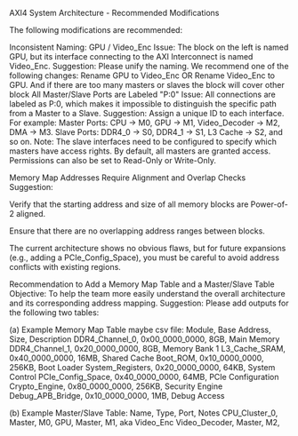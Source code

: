 AXI4 System Architecture - Recommended Modifications

The following modifications are recommended:

Inconsistent Naming: GPU / Video_Enc
Issue: The block on the left is named GPU, but its interface connecting to the AXI Interconnect is named Video_Enc.
Suggestion: Please unify the naming. We recommend one of the following changes: Rename GPU to Video_Enc OR Rename Video_Enc to GPU.
And if there are too many masters or slaves the block will cover other block 
All Master/Slave Ports are Labeled "P:0"
Issue: All connections are labeled as P:0, which makes it impossible to distinguish the specific path from a Master to a Slave.
Suggestion: Assign a unique ID to each interface. For example: Master Ports: CPU -> M0, GPU -> M1, Video_Decoder -> M2, DMA -> M3. Slave Ports: DDR4_0 -> S0, DDR4_1 -> S1, L3 Cache -> S2, and so on.
Note: The slave interfaces need to be configured to specify which masters have access rights. By default, all masters are granted access. Permissions can also be set to Read-Only or Write-Only.

Memory Map Addresses Require Alignment and Overlap Checks
Suggestion:

Verify that the starting address and size of all memory blocks are Power-of-2 aligned.

Ensure that there are no overlapping address ranges between blocks.

The current architecture shows no obvious flaws, but for future expansions (e.g., adding a PCIe_Config_Space), you must be careful to avoid address conflicts with existing regions.

Recommendation to Add a Memory Map Table and a Master/Slave Table
Objective: To help the team more easily understand the overall architecture and its corresponding address mapping.
Suggestion: Please add outputs for the following two tables:

(a) Example Memory Map Table maybe csv file:
Module, Base Address, Size, Description
DDR4_Channel_0, 0x00_0000_0000, 8GB, Main Memory
DDR4_Channel_1, 0x20_0000_0000, 8GB, Memory Bank 1
L3_Cache_SRAM, 0x40_0000_0000, 16MB, Shared Cache
Boot_ROM, 0x10_0000_0000, 256KB, Boot Loader
System_Registers, 0x20_0000_0000, 64KB, System Control
PCIe_Config_Space, 0x40_0000_0000, 64MB, PCIe Configuration
Crypto_Engine, 0x80_0000_0000, 256KB, Security Engine
Debug_APB_Bridge, 0x10_0000_0000, 1MB, Debug Access

(b) Example Master/Slave Table:
Name, Type, Port, Notes
CPU_Cluster_0, Master, M0,
GPU, Master, M1, aka Video_Enc
Video_Decoder, Master, M2,
